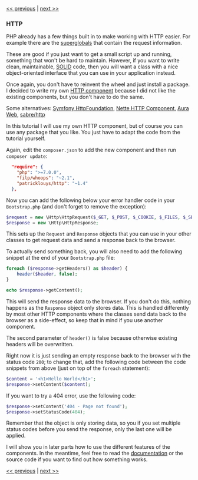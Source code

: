 [<< previous](03-error-handler.md) | [next >>](05-router.md)

### HTTP

PHP already has a few things built in to make working with HTTP easier. For example there are the [superglobals](http://php.net/manual/en/language.variables.superglobals.php) that contain the request information.

These are good if you just want to get a small script up and running, something that won't be hard to maintain. However, if you want to write clean, maintainable, [SOLID](http://en.wikipedia.org/wiki/SOLID_%28object-oriented_design%29) code, then you will want a class with a nice object-oriented interface that you can use in your application instead.

Once again, you don't have to reinvent the wheel and just install a package. I decided to write my own [HTTP component](https://github.com/PatrickLouys/http) because I did not like the existing components, but you don't have to do the same.

Some alternatives: [Symfony HttpFoundation](https://github.com/symfony/HttpFoundation), [Nette HTTP Component](https://github.com/nette/http), [Aura Web](https://github.com/auraphp/Aura.Web), [sabre/http](https://github.com/fruux/sabre-http)

In this tutorial I will use my own HTTP component, but of course you can use any package that you like. You just have to adapt the code from the tutorial yourself.

Again, edit the `composer.json` to add the new component and then run `composer update`:

```json
  "require": {
    "php": ">=7.0.0",
    "filp/whoops": "~2.1",
    "patricklouys/http": "~1.4"
  },
```

Now you can add the following below your error handler code in your `Bootstrap.php` (and don't forget to remove the exception):

```php
$request = new \Http\HttpRequest($_GET, $_POST, $_COOKIE, $_FILES, $_SERVER);
$response = new \Http\HttpResponse;
```

This sets up the `Request` and `Response` objects that you can use in your other classes to get request data and send a response back to the browser.

To actually send something back, you will also need to add the following snippet at the end of your `Bootstrap.php` file:

```php
foreach ($response->getHeaders() as $header) {
    header($header, false);
}

echo $response->getContent();
```

This will send the response data to the browser. If you don't do this, nothing happens as the `Response` object only stores data. This is handled differently by most other HTTP components where the classes send data back to the browser as a side-effect, so keep that in mind if you use another component.

The second parameter of `header()` is false because otherwise existing headers will be overwritten.

Right now it is just sending an empty response back to the browser with the status code `200`; to change that, add the following code between the code snippets from above (just on top of the `foreach` statement):

```php
$content = '<h1>Hello World</h1>';
$response->setContent($content);
```

If you want to try a 404 error, use the following code:

```php
$response->setContent('404 - Page not found');
$response->setStatusCode(404);
```

Remember that the object is only storing data, so you if you set multiple status codes before you send the response, only the last one will be applied.

I will show you in later parts how to use the different features of the components. In the meantime, feel free to read the [documentation](https://github.com/PatrickLouys/http) or the source code if you want to find out how something works.

[<< previous](03-error-handler.md) | [next >>](05-router.md)
